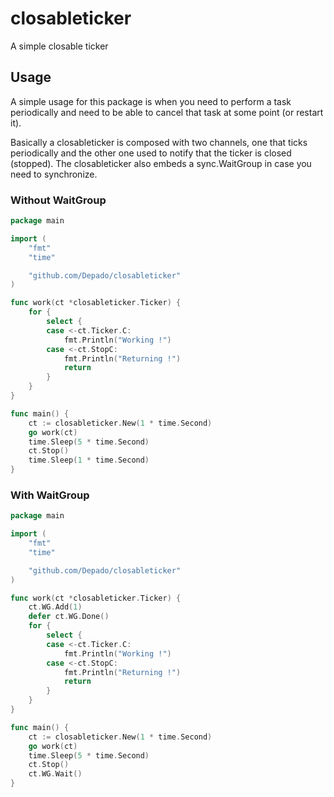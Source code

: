 # closableticker
A simple closable ticker

## Usage

A simple usage for this package is when you need to perform a task periodically
and need to be able to cancel that task at some point (or restart it).

Basically a closableticker is composed with two channels, one that ticks
periodically and the other one used to notify that the ticker is closed 
(stopped). The closableticker also embeds a sync.WaitGroup in case you need to
synchronize. 

### Without WaitGroup

```go
package main

import (
	"fmt"
	"time"

	"github.com/Depado/closableticker"
)

func work(ct *closableticker.Ticker) {
	for {
		select {
		case <-ct.Ticker.C:
			fmt.Println("Working !")
		case <-ct.StopC:
			fmt.Println("Returning !")
			return
		}
	}
}

func main() {
	ct := closableticker.New(1 * time.Second)
	go work(ct)
	time.Sleep(5 * time.Second)
	ct.Stop()
	time.Sleep(1 * time.Second)
}
```

###  With WaitGroup

```go
package main

import (
	"fmt"
	"time"

	"github.com/Depado/closableticker"
)

func work(ct *closableticker.Ticker) {
	ct.WG.Add(1)
	defer ct.WG.Done()
	for {
		select {
		case <-ct.Ticker.C:
			fmt.Println("Working !")
		case <-ct.StopC:
			fmt.Println("Returning !")
			return
		}
	}
}

func main() {
	ct := closableticker.New(1 * time.Second)
	go work(ct)
	time.Sleep(5 * time.Second)
	ct.Stop()
	ct.WG.Wait()
}
```